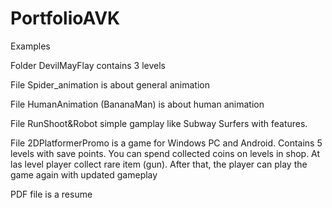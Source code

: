 # PortfolioAVK
Examples

Folder DevilMayFlay contains 3 levels

File Spider_animation is about general animation

File HumanAnimation (BananaMan) is about human animation

File RunShoot&Robot simple gamplay like Subway Surfers with features. 

File 2DPlatformerPromo is a game for Windows PC and Android. Contains 5 levels with save points. 
You can spend collected coins on levels in shop. At las level player collect rare item (gun).
After that, the player can play the game again with updated gameplay

PDF file is a resume
